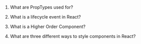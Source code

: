 1.  What are PropTypes used for?

2.  What is a lifecycle event in React?

3.  What is a Higher Order Component?

4.  What are three different ways to style components in React?